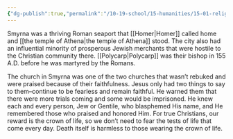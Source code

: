 ```yaml
---
{"dg-publish":true,"permalink":"/10-19-school/15-humanities/15-01-religion/church-history/smyrna/","created":"2023-10-19"}
---
```


Smyrna was a thriving Roman seaport that [[Homer\|Homer]] called home and [[the temple of Athena\|the temple of Athena]] stood. The city also had an influential minority of prosperous Jewish merchants that were hostile to the Christian community there. [[Polycarp\|Polycarp]] was their bishop in 155 A.D. before he was martyred by the Romans.

The church in Smyrna was one of the two churches that wasn’t rebuked and were praised because of their faithfulness. Jesus only had two things to say to them–continue to be fearless and remain faithful. He warned them that there were more trials coming and some would be imprisoned. He knew each and every person, Jew or Gentile, who blasphemed His name, and He remembered those who praised and honored Him. For true Christians, our reward is the crown of life, so we don’t need to fear the tests of life that come every day. Death itself is harmless to those wearing the crown of life.
